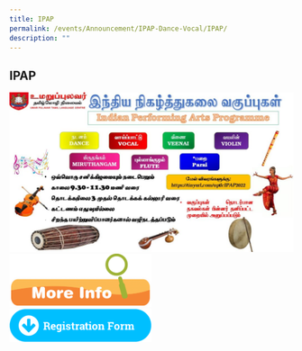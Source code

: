 ```yaml
---
title: IPAP
permalink: /events/Announcement/IPAP-Dance-Vocal/IPAP/
description: ""
---
```

## IPAP 


<a href="https://docs.google.com/forms/d/e/1FAIpQLSfCi_Kzajtl9p-kIHlban8C_5txGMxKQflbhUMCTqh4nrYrPg/viewform">
<img alt="" src="/images/2022_IPAP-Slide-for-Publicizing_edit-1024x576.jpeg"></a>



<a href="/files/CCA-Regi-Info.pdf">
<img style="width: 50%;" src="/images/More-Info-1024x389.png"></a>

<br>

<a href="https://docs.google.com/forms/d/e/1FAIpQLSfCi_Kzajtl9p-kIHlban8C_5txGMxKQflbhUMCTqh4nrYrPg/viewform">
<img style="width: 50%;" src="/images/Registration_Form_BVC.png"></a>